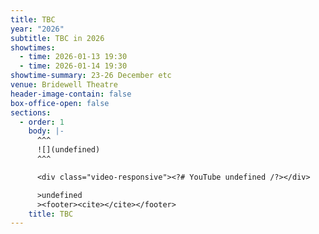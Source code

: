 ```yaml
---
title: TBC
year: "2026"
subtitle: TBC in 2026
showtimes:
  - time: 2026-01-13 19:30
  - time: 2026-01-14 19:30
showtime-summary: 23-26 December etc
venue: Bridewell Theatre
header-image-contain: false
box-office-open: false
sections:
  - order: 1
    body: |-
      ^^^
      ![](undefined)
      ^^^ 

      <div class="video-responsive"><?# YouTube undefined /?></div>

      >undefined
      ><footer><cite></cite></footer>
    title: TBC
---
```


